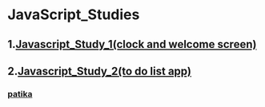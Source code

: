 # JavaScript_Studies

## 1.[Javascript_Study_1(clock and welcome screen)](https://github.com/KaderErgin/Javascript/tree/master/Javascript_Study_1)<br>
## 2.[Javascript_Study_2(to do list app)](https://github.com/KaderErgin/JavaScript/tree/master/Javascript_Study_2)<br>
### [patika](https://academy.patika.dev/tr/profile)

